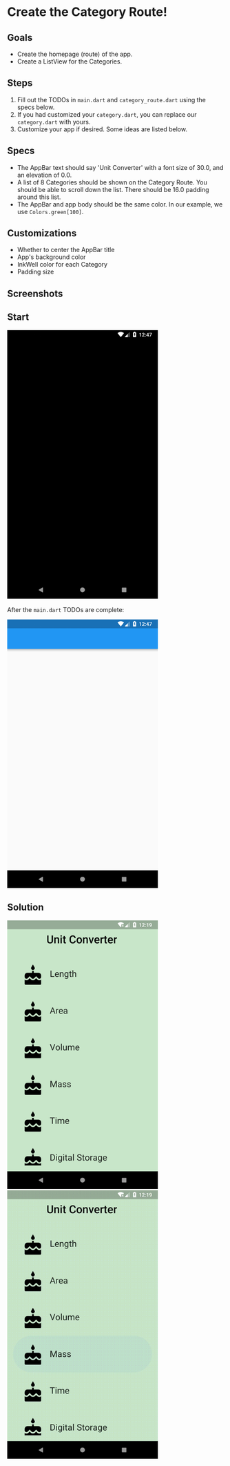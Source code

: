 # Create the Category Route!

## Goals
 - Create the homepage (route) of the app.
 - Create a ListView for the Categories.

## Steps
 1. Fill out the TODOs in `main.dart` and `category_route.dart` using the specs below.
 2. If you had customized your `category.dart`, you can replace our `category.dart` with yours.
 2. Customize your app if desired. Some ideas are listed below.

## Specs
 - The AppBar text should say 'Unit Converter' with a font size of 30.0, and an elevation of 0.0.
 - A list of 8 Categories should be shown on the Category Route. You should be able to scroll down the list. There should be 16.0 padding around this list.
 - The AppBar and app body should be the same color. In our example, we use `Colors.green[100]`.

## Customizations
 - Whether to center the AppBar title
 - App's background color
 - InkWell color for each Category
 - Padding size
 
## Screenshots

## Start
<img src='../../screenshots/03_category_route.png' width='350'>

After the `main.dart` TODOs are complete:

<img src='../../screenshots/03_category_route_2.png' width='350'>

## Solution
<img src='../../screenshots/03_category_route_3.png' width='350'><img src='../../screenshots/03_category_route_4.gif' width='350'>
